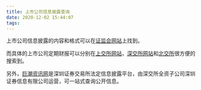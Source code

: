 ```yaml
---
title: 上市公司信息披露查询
date: 2020-12-02 15:44:07
tags:
---
```

上市公司信息披露的内容和格式可以在[证监会网站](http://www.csrc.gov.cn/pub/zjhpublic/index.htm?channel=3300/3302)上找到。

而具体的上市公司定期财报可以分别在[上交所网站](http://www.sse.com.cn/disclosure/listedinfo/regular/)，[深交所网站](http://www.szse.cn/disclosure/listed/fixed/index.html)和[北交所](http://www.bse.cn/disclosure/announcement.html)很方便的搜索到。

另外，[巨潮资讯网](http://www.cninfo.com.cn/)是深圳证券交易所法定信息披露平台，由深交所全资子公司深圳证券信息有限公司运营，可一站式查询公开信息。
